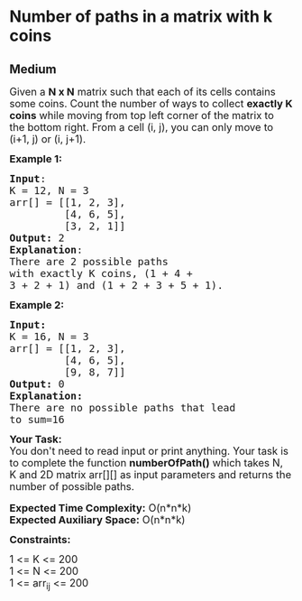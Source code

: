 # Number of paths in a matrix with k coins
## Medium 
<div class="problem-statement">
                <p></p><p><span style="font-size:18px">Given a <strong>N x N</strong> matrix such that&nbsp;each of its&nbsp;cells contains some&nbsp;coins. Count the number of ways to collect <strong>exactly K coins</strong> while moving from&nbsp;top left corner of the matrix&nbsp;to the&nbsp;bottom right. From a cell (i, j), you can only move to (i+1, j) or (i, j+1).</span></p>

<p><span style="font-size:18px"><strong>Example 1:</strong></span></p>

<pre style="position: relative;"><span style="font-size:18px"><strong>Input</strong>:
K = 12, N = 3
arr[] = [[1, 2, 3], 
&nbsp;        [4, 6, 5], 
&nbsp;        [3, 2, 1]]
<strong>Output:</strong>&nbsp;2
<strong>Explanation</strong>: 
There are 2 possible paths 
with exactly K coins, (1 + 4 + 
3 + 2 + 1) and (1 + 2 + 3 + 5 + 1).</span>
<div class="open_grepper_editor" title="Edit &amp; Save To Grepper"></div></pre>

<p><span style="font-size:18px"><strong>Example 2:</strong></span></p>

<pre style="position: relative;"><span style="font-size:18px"><strong>Input:</strong>
K = 16, N = 3
arr[] = [[1, 2, 3],&nbsp;
&nbsp;        [4, 6, 5],&nbsp;
&nbsp;        [9, 8, 7]</span><span style="font-size:18px">]
<strong>Output: </strong>0 
<strong>Explanation: </strong>
There are no possible paths that lead 
to sum=16
</span><div class="open_grepper_editor" title="Edit &amp; Save To Grepper"></div></pre>

<p><span style="font-size:18px"><strong>Your Task:&nbsp;&nbsp;</strong><br>
You don't need to read input or print anything. Your task is to complete the function&nbsp;<strong>numberOfPath()</strong>&nbsp;which takes N, K&nbsp;and 2D&nbsp;matrix&nbsp;arr[][]&nbsp;as input parameters and returns the number of possible&nbsp;paths.</span><br>
<br>
<span style="font-size:18px"><strong>Expected Time Complexity:</strong> O(n*n*k)<br>
<strong>Expected Auxiliary Space:</strong> O(n*n*k)</span></p>

<p><span style="font-size:18px"><strong>Constraints:</strong></span></p>

<p><span style="font-size:18px">1 &lt;= K &lt;= 200<br>
1 &lt;= N &lt;= 200<br>
1 &lt;= arr<sub>ij</sub> &lt;= 200</span></p>

<p>&nbsp;</p>
 <p></p>
            </div>